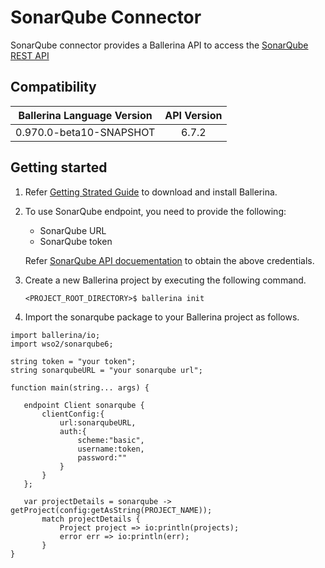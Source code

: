 # SonarQube Connector

SonarQube connector provides a Ballerina API to access the [SonarQube REST API](https://docs.sonarqube.org/display/DEV/Web+API)

## Compatibility

| Ballerina Language Version                              | API Version
| ---------------------------------------------| :--------------:
| 0.970.0-beta10-SNAPSHOT                              | 6.7.2

## Getting started

1.  Refer [Getting Strated Guide](https://stage.ballerina.io/learn/getting-started/) to download and install Ballerina.
2.  To use SonarQube endpoint, you need to provide the following:

       - SonarQube URL
       - SonarQube token
    
       Refer [SonarQube API docuementation](https://docs.sonarqube.org/display/SONAR/User+Token) to obtain the above credentials.

4. Create a new Ballerina project by executing the following command.

      ``<PROJECT_ROOT_DIRECTORY>$ ballerina init``

5. Import the sonarqube package to your Ballerina project as follows.

```ballerina
import ballerina/io;
import wso2/sonarqube6;

string token = "your token";
string sonarqubeURL = "your sonarqube url";

function main(string... args) {

   endpoint Client sonarqube {
       clientConfig:{
           url:sonarqubeURL,
           auth:{
               scheme:"basic",
               username:token,
               password:""
           }
       }
   };
   
   var projectDetails = sonarqube -> getProject(config:getAsString(PROJECT_NAME));
       match projectDetails {
           Project project => io:println(projects);
           error err => io:println(err);
       }
}
```